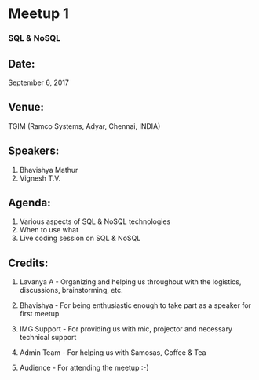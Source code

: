 # Meetup 1

### SQL & NoSQL

## Date:
September 6, 2017

## Venue:
TGIM (Ramco Systems, Adyar, Chennai, INDIA)

## Speakers:

1. Bhavishya Mathur
2. Vignesh T.V.

## Agenda:

1. Various aspects of SQL & NoSQL technologies
2. When to use what
3. Live coding session on SQL & NoSQL

## Credits:

1. Lavanya A - Organizing and helping us throughout with the logistics, discussions, brainstorming, etc.

2. Bhavishya - For being enthusiastic enough to take part as a speaker for first meetup

3. IMG Support - For providing us with mic, projector and necessary technical support

4. Admin Team - For helping us with Samosas, Coffee & Tea

5. Audience - For attending the meetup :-)
